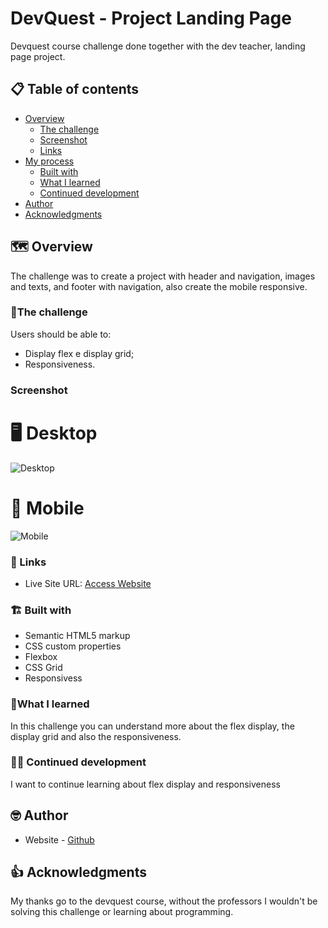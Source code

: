 # DevQuest - Project Landing Page

Devquest course challenge done together with the dev teacher, landing page project.

## 📋 Table of contents

- [Overview](#overview)
  - [The challenge](#the-challenge)
  - [Screenshot](#screenshot)
  - [Links](#links)
- [My process](#my-process)
  - [Built with](#built-with)
  - [What I learned](#what-i-learned)
  - [Continued development](#continued-development)
- [Author](#author)
- [Acknowledgments](#acknowledgments)


## 🗺️ Overview

The challenge was to create a project with header and navigation, images and texts, and footer with navigation, also create the mobile responsive.

### 📝The challenge

Users should be able to:

- Display flex e display grid;
- Responsiveness.

### Screenshot

# 🖥️ Desktop

<img src="src/images/desktop.gif" alt="Desktop">

# 📱 Mobile

<img src="src/images/Screenshot-mobile.png" alt="Mobile">


### 🔗 Links

- Live Site URL: [Access Website](https://ericrdgs.github.io/Project-Landing-Page/)

### 🏗️ Built with

- Semantic HTML5 markup
- CSS custom properties
- Flexbox
- CSS Grid
- Responsivess


### 📖What I learned

In this challenge you can understand more about the flex display, the display grid and also the responsiveness.

### 🐱‍💻 Continued development

I want to continue learning about flex display and responsiveness


## 🤓 Author

- Website - [Github](https://github.com/EricRDGS)

## 👍 Acknowledgments

My thanks go to the devquest course, without the professors I wouldn't be solving this challenge or learning about programming.

